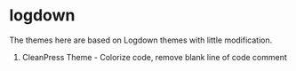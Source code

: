 logdown
=======
The themes here are based on Logdown themes with little modification.

1. CleanPress Theme - Colorize code, remove blank line of code comment  
